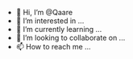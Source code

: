 - 👋 Hi, I’m @Qaare
- 👀 I’m interested in ...
- 🌱 I’m currently learning ...
- 💞️ I’m looking to collaborate on ...
- 📫 How to reach me ...

<!---
Qaare/Qaare is a ✨ special ✨ repository because its `README.md` (this file) appears on your GitHub profile.
You can click the Preview link to take a look at your changes.
--->
